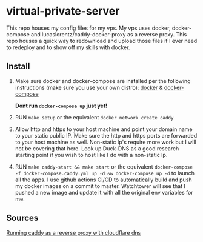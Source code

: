 # virtual-private-server

This repo houses my config files for my vps. My vps uses docker, docker-compose and lucaslorentz/caddy-docker-proxy as a reverse proxy. This repo houses a quick way to redownload and upload those files if I ever need to redeploy and to show off my skills with docker.

## Install

1. Make sure docker and docker-compose are installed per the following instructions (make sure you use your own distro):
[docker](https://docs.docker.com/engine/install/ubuntu/) & 
[docker-compose](https://docs.docker.com/compose/install/)

    **Dont run `docker-compose up` just yet!**

2. RUN `make setup` or the equivalent `docker network create caddy`

3. Allow http and https to your host machine and point your domain name to your static public IP. Make sure the http and https ports are forwarded to your host machine as well. Non-static Ip's require more work but I will not be covering that here. Look up Duck-DNS as a good research starting point if you wish to host like I do with a non-static Ip. 

4. RUN `make caddy-start && make start` or the equivalent `docker-compose -f docker-compose.caddy.yml up -d && docker-compose up -d` to launch all the apps. I use github actions CI/CD to automatically build and push my docker images on a commit to master. Watchtower will see that I pushed a new image and update it with all the original env variables for me. 

## Sources

[Running caddy as a reverse proxy with cloudflare dns](https://blog.atkinson.cloud/posts/2021/02/running-caddy-as-a-reverse-proxy-with-cloudflare-dns/)
